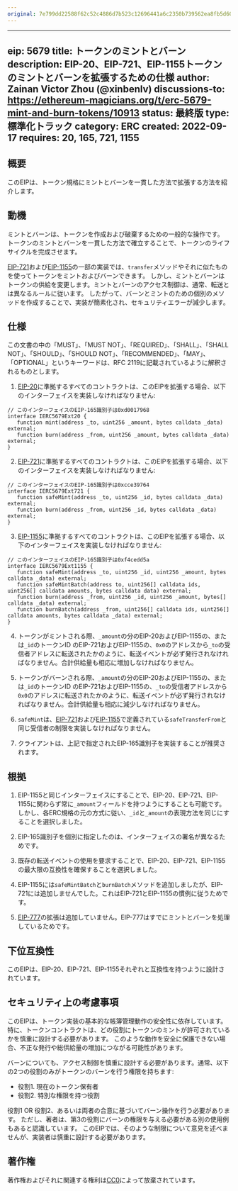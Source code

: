 ```yaml
---
original: 7e799dd22588f62c52c4886d7b523c12696441a6c2350b739562ea8fb5d60649
---
```


---
eip: 5679
title: トークンのミントとバーン
description: EIP-20、EIP-721、EIP-1155トークンのミントとバーンを拡張するための仕様
author: Zainan Victor Zhou (@xinbenlv)
discussions-to: https://ethereum-magicians.org/t/erc-5679-mint-and-burn-tokens/10913
status: 最終版
type: 標準化トラック
category: ERC
created: 2022-09-17
requires: 20, 165, 721, 1155
---

## 概要

このEIPは、トークン規格にミントとバーンを一貫した方法で拡張する方法を紹介します。

## 動機

ミントとバーンは、トークンを作成および破棄するための一般的な操作です。
トークンのミントとバーンを一貫した方法で確立することで、トークンのライフサイクルを完成させます。

[EIP-721](./eip-721.md)および[EIP-1155](./eip-1155.md)の一部の実装では、`transfer`メソッドやそれに似たものを使ってトークンをミントおよびバーンできます。
しかし、ミントとバーンはトークンの供給を変更します。ミントとバーンのアクセス制御は、通常、転送とは異なるルールに従います。
したがって、バーンとミントのための個別のメソッドを作成することで、実装が簡素化され、セキュリティエラーが減少します。

## 仕様

この文書の中の「MUST」、「MUST NOT」、「REQUIRED」、「SHALL」、「SHALL NOT」、「SHOULD」、「SHOULD NOT」、「RECOMMENDED」、「MAY」、「OPTIONAL」というキーワードは、RFC 2119に記載されているように解釈されるものとします。

1. [EIP-20](./eip-20.md)に準拠するすべてのコントラクトは、このEIPを拡張する場合、以下のインターフェイスを実装しなければなりません:

```solidity
// このインターフェイスのEIP-165識別子は0xd0017968
interface IERC5679Ext20 {
   function mint(address _to, uint256 _amount, bytes calldata _data) external;
   function burn(address _from, uint256 _amount, bytes calldata _data) external;
}
```

2. [EIP-721](./eip-721.md)に準拠するすべてのコントラクトは、このEIPを拡張する場合、以下のインターフェイスを実装しなければなりません:

```solidity
// このインターフェイスのEIP-165識別子は0xcce39764
interface IERC5679Ext721 {
   function safeMint(address _to, uint256 _id, bytes calldata _data) external;
   function burn(address _from, uint256 _id, bytes calldata _data) external;
}
```

3. [EIP-1155](./eip-1155.md)に準拠するすべてのコントラクトは、このEIPを拡張する場合、以下のインターフェイスを実装しなければなりません:

```solidity
// このインターフェイスのEIP-165識別子は0xf4cedd5a
interface IERC5679Ext1155 {
   function safeMint(address _to, uint256 _id, uint256 _amount, bytes calldata _data) external;
   function safeMintBatch(address to, uint256[] calldata ids, uint256[] calldata amounts, bytes calldata data) external;
   function burn(address _from, uint256 _id, uint256 _amount, bytes[] calldata _data) external;
   function burnBatch(address _from, uint256[] calldata ids, uint256[] calldata amounts, bytes calldata _data) external;
}
```

4. トークンがミントされる際、`_amount`の分のEIP-20およびEIP-1155の、または`_id`のトークンID のEIP-721およびEIP-1155の、`0x0`のアドレスから`_to`の受信者アドレスに転送されたかのように、転送イベントが必ず発行されなければなりません。合計供給量も相応に増加しなければなりません。

5. トークンがバーンされる際、`_amount`の分のEIP-20およびEIP-1155の、または`_id`のトークンID のEIP-721およびEIP-1155の、`_to`の受信者アドレスから`0x0`のアドレスに転送されたかのように、転送イベントが必ず発行されなければなりません。合計供給量も相応に減少しなければなりません。

6. `safeMint`は、[EIP-721](./eip-721.md)および[EIP-1155](./eip-1155.md)で定義されている`safeTransferFrom`と同じ受信者の制限を実装しなければなりません。

7. クライアントは、上記で指定されたEIP-165識別子を実装することが推奨されます。

## 根拠

1. EIP-1155と同じインターフェイスにすることで、EIP-20、EIP-721、EIP-1155に関わらず常に`_amount`フィールドを持つようにすることも可能です。しかし、各ERC規格の元の方式に従い、`_id`と`_amount`の表現方法を同じにすることを選択しました。

2. EIP-165識別子を個別に指定したのは、インターフェイスの署名が異なるためです。

3. 既存の転送イベントの使用を要求することで、EIP-20、EIP-721、EIP-1155の最大限の互換性を確保することを選択しました。

4. EIP-1155には`safeMintBatch`と`burnBatch`メソッドを追加しましたが、EIP-721には追加しませんでした。これはEIP-721とEIP-1155の慣例に従うためです。

5. [EIP-777](./eip-777.md)の拡張は追加していません。EIP-777はすでにミントとバーンを処理しているためです。

## 下位互換性

このEIPは、EIP-20、EIP-721、EIP-1155それぞれと互換性を持つように設計されています。

## セキュリティ上の考慮事項

このEIPは、トークン実装の基本的な帳簿管理動作の安全性に依存しています。
特に、トークンコントラクトは、どの役割にトークンのミントが許可されているかを慎重に設計する必要があります。
このような動作を安全に保護できない場合、不正な発行や総供給量の増加につながる可能性があります。

バーンについても、アクセス制御を慎重に設計する必要があります。通常、以下の2つの役割のみがトークンのバーンを行う権限を持ちます:

- 役割1. 現在のトークン保有者
- 役割2. 特別な権限を持つ役割

役割1 OR 役割2、あるいは両者の合意に基づいてバーン操作を行う必要があります。
ただし、著者は、第3の役割にバーンの権限を与える必要がある別の使用例もあると認識しています。
このEIPでは、そのような制限について意見を述べませんが、実装者は慎重に設計する必要があります。

## 著作権

著作権およびそれに関連する権利は[CC0](../LICENSE.md)によって放棄されています。